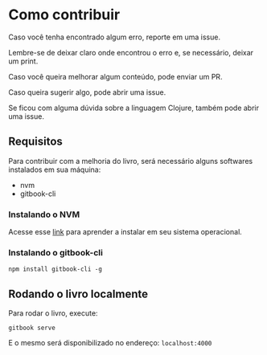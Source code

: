 # Como contribuir

Caso você tenha encontrado algum erro, reporte em uma issue.

Lembre-se de deixar claro onde encontrou o erro e, se necessário, deixar um print.

Caso você queira melhorar algum conteúdo, pode enviar um PR.

Caso queira sugerir algo, pode abrir uma issue.

Se ficou com alguma dúvida sobre a linguagem Clojure, também pode abrir uma issue.

## Requisitos

Para contribuir com a melhoria do livro, será necessário alguns softwares instalados em sua máquina:

- nvm
- gitbook-cli

### Instalando o NVM

Acesse esse [link](https://github.com/creationix/nvm) para aprender a instalar em seu sistema operacional.

### Instalando o gitbook-cli

```
npm install gitbook-cli -g
```

## Rodando o livro localmente

Para rodar o livro, execute:

```
gitbook serve
```

E o mesmo será disponibilizado no endereço: `localhost:4000`